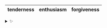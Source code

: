 | tenderness | enthusiasm | forgiveness |
| :--------: | :--------: | :---------: |

<details>
  <summary>✨</summary>
  These words are chosen at random each day. New words will appear here tomorrow morning.
</details>